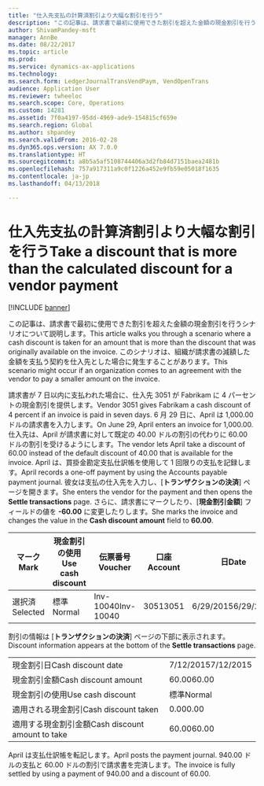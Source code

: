 ```yaml
---
title: "仕入先支払の計算済割引より大幅な割引を行う"
description: "この記事は、請求書で最初に使用できた割引を超えた金額の現金割引を行うシナリオについて説明します。 このシナリオは、組織が請求書の減額した金額を支払う契約を仕入先とした場合に発生することがあります。"
author: ShivamPandey-msft
manager: AnnBe
ms.date: 08/22/2017
ms.topic: article
ms.prod: 
ms.service: dynamics-ax-applications
ms.technology: 
ms.search.form: LedgerJournalTransVendPaym, VendOpenTrans
audience: Application User
ms.reviewer: twheeloc
ms.search.scope: Core, Operations
ms.custom: 14281
ms.assetid: 7f0a4197-95dd-4969-ade9-154815cf659e
ms.search.region: Global
ms.author: shpandey
ms.search.validFrom: 2016-02-28
ms.dyn365.ops.version: AX 7.0.0
ms.translationtype: HT
ms.sourcegitcommit: a8b5a5af5108744406a3d2fb84d7151baea2481b
ms.openlocfilehash: 757a917311a9c0f1226a452e9fb59e05018f1635
ms.contentlocale: ja-jp
ms.lasthandoff: 04/13/2018

---
```


# <a name="take-a-discount-that-is-more-than-the-calculated-discount-for-a-vendor-payment"></a><span data-ttu-id="4f8f7-104">仕入先支払の計算済割引より大幅な割引を行う</span><span class="sxs-lookup"><span data-stu-id="4f8f7-104">Take a discount that is more than the calculated discount for a vendor payment</span></span>

[!INCLUDE [banner](../includes/banner.md)]

<span data-ttu-id="4f8f7-105">この記事は、請求書で最初に使用できた割引を超えた金額の現金割引を行うシナリオについて説明します。</span><span class="sxs-lookup"><span data-stu-id="4f8f7-105">This article walks you through a scenario where a cash discount is taken for an amount that is more than the discount that was originally available on the invoice.</span></span> <span data-ttu-id="4f8f7-106">このシナリオは、組織が請求書の減額した金額を支払う契約を仕入先とした場合に発生することがあります。</span><span class="sxs-lookup"><span data-stu-id="4f8f7-106">This scenario might occur if an organization comes to an agreement with the vendor to pay a smaller amount on the invoice.</span></span> 

<span data-ttu-id="4f8f7-107">請求書が 7 日以内に支払われた場合に、仕入先 3051 が Fabrikam に 4 パーセントの現金割引を提供します。</span><span class="sxs-lookup"><span data-stu-id="4f8f7-107">Vendor 3051 gives Fabrikam a cash discount of 4 percent if an invoice is paid in seven days.</span></span> <span data-ttu-id="4f8f7-108">6 月 29 日に、April は 1,000.00 ドルの請求書を入力します。</span><span class="sxs-lookup"><span data-stu-id="4f8f7-108">On June 29, April enters an invoice for 1,000.00.</span></span> <span data-ttu-id="4f8f7-109">仕入先は、April が請求書に対して既定の 40.00 ドルの割引の代わりに 60.00 ドルの割引を受けるようにします。</span><span class="sxs-lookup"><span data-stu-id="4f8f7-109">The vendor lets April take a discount of 60.00 instead of the default discount of 40.00 that is available for the invoice.</span></span> <span data-ttu-id="4f8f7-110">April は、買掛金勘定支払仕訳帳を使用して 1 回限りの支払を記録します。</span><span class="sxs-lookup"><span data-stu-id="4f8f7-110">April records a one-off payment by using the Accounts payable payment journal.</span></span> <span data-ttu-id="4f8f7-111">彼女は支払の仕入先を入力し、[**トランザクションの決済**] ページを開きます。</span><span class="sxs-lookup"><span data-stu-id="4f8f7-111">She enters the vendor for the payment and then opens the **Settle transactions** page.</span></span> <span data-ttu-id="4f8f7-112">さらに、請求書にマークしたり、[**現金割引金額**] フィールドの値を **-60.00** に変更したりします。</span><span class="sxs-lookup"><span data-stu-id="4f8f7-112">She marks the invoice and changes the value in the **Cash discount amount** field to **60.00**.</span></span>

| <span data-ttu-id="4f8f7-113">マーク</span><span class="sxs-lookup"><span data-stu-id="4f8f7-113">Mark</span></span>     | <span data-ttu-id="4f8f7-114">現金割引の使用</span><span class="sxs-lookup"><span data-stu-id="4f8f7-114">Use cash discount</span></span> | <span data-ttu-id="4f8f7-115">伝票番号</span><span class="sxs-lookup"><span data-stu-id="4f8f7-115">Voucher</span></span>   | <span data-ttu-id="4f8f7-116">口座</span><span class="sxs-lookup"><span data-stu-id="4f8f7-116">Account</span></span> | <span data-ttu-id="4f8f7-117">日</span><span class="sxs-lookup"><span data-stu-id="4f8f7-117">Date</span></span>      | <span data-ttu-id="4f8f7-118">期日</span><span class="sxs-lookup"><span data-stu-id="4f8f7-118">Due date</span></span>  | <span data-ttu-id="4f8f7-119">請求書</span><span class="sxs-lookup"><span data-stu-id="4f8f7-119">Invoice</span></span> | <span data-ttu-id="4f8f7-120">トランザクション通貨の金額</span><span class="sxs-lookup"><span data-stu-id="4f8f7-120">Amount in transaction currency</span></span> | <span data-ttu-id="4f8f7-121">通貨</span><span class="sxs-lookup"><span data-stu-id="4f8f7-121">Currency</span></span> | <span data-ttu-id="4f8f7-122">決済金額</span><span class="sxs-lookup"><span data-stu-id="4f8f7-122">Amount to settle</span></span> |
|----------|-------------------|-----------|---------|-----------|-----------|---------|--------------------------------|----------|------------------|
| <span data-ttu-id="4f8f7-123">選択済</span><span class="sxs-lookup"><span data-stu-id="4f8f7-123">Selected</span></span> | <span data-ttu-id="4f8f7-124">標準</span><span class="sxs-lookup"><span data-stu-id="4f8f7-124">Normal</span></span>            | <span data-ttu-id="4f8f7-125">Inv-10040</span><span class="sxs-lookup"><span data-stu-id="4f8f7-125">Inv-10040</span></span> | <span data-ttu-id="4f8f7-126">3051</span><span class="sxs-lookup"><span data-stu-id="4f8f7-126">3051</span></span>    | <span data-ttu-id="4f8f7-127">6/29/2015</span><span class="sxs-lookup"><span data-stu-id="4f8f7-127">6/29/2015</span></span> | <span data-ttu-id="4f8f7-128">7/29/2015</span><span class="sxs-lookup"><span data-stu-id="4f8f7-128">7/29/2015</span></span> | <span data-ttu-id="4f8f7-129">10040</span><span class="sxs-lookup"><span data-stu-id="4f8f7-129">10040</span></span>   | <span data-ttu-id="4f8f7-130">1,000.00</span><span class="sxs-lookup"><span data-stu-id="4f8f7-130">1,000.00</span></span>                       | <span data-ttu-id="4f8f7-131">USD</span><span class="sxs-lookup"><span data-stu-id="4f8f7-131">USD</span></span>      | <span data-ttu-id="4f8f7-132">940.00</span><span class="sxs-lookup"><span data-stu-id="4f8f7-132">940.00</span></span>           |

<span data-ttu-id="4f8f7-133">割引の情報は [**トランザクションの決済**] ページの下部に表示されます。</span><span class="sxs-lookup"><span data-stu-id="4f8f7-133">Discount information appears at the bottom of the **Settle transactions** page.</span></span>

|                              |           |
|------------------------------|-----------|
| <span data-ttu-id="4f8f7-134">現金割引日</span><span class="sxs-lookup"><span data-stu-id="4f8f7-134">Cash discount date</span></span>           | <span data-ttu-id="4f8f7-135">7/12/2015</span><span class="sxs-lookup"><span data-stu-id="4f8f7-135">7/12/2015</span></span> |
| <span data-ttu-id="4f8f7-136">現金割引金額</span><span class="sxs-lookup"><span data-stu-id="4f8f7-136">Cash discount amount</span></span>         | <span data-ttu-id="4f8f7-137">60.00</span><span class="sxs-lookup"><span data-stu-id="4f8f7-137">60.00</span></span>     |
| <span data-ttu-id="4f8f7-138">現金割引の使用</span><span class="sxs-lookup"><span data-stu-id="4f8f7-138">Use cash discount</span></span>            | <span data-ttu-id="4f8f7-139">標準</span><span class="sxs-lookup"><span data-stu-id="4f8f7-139">Normal</span></span>    |
| <span data-ttu-id="4f8f7-140">適用される現金割引</span><span class="sxs-lookup"><span data-stu-id="4f8f7-140">Cash discount taken</span></span>          | <span data-ttu-id="4f8f7-141">0.00</span><span class="sxs-lookup"><span data-stu-id="4f8f7-141">0.00</span></span>      |
| <span data-ttu-id="4f8f7-142">適用する現金割引金額</span><span class="sxs-lookup"><span data-stu-id="4f8f7-142">Cash discount amount to take</span></span> | <span data-ttu-id="4f8f7-143">60.00</span><span class="sxs-lookup"><span data-stu-id="4f8f7-143">60.00</span></span>     |

<span data-ttu-id="4f8f7-144">April は支払仕訳帳を転記します。</span><span class="sxs-lookup"><span data-stu-id="4f8f7-144">April posts the payment journal.</span></span> <span data-ttu-id="4f8f7-145">940.00 ドルの支払と 60.00 ドルの割引で請求書を完済します。</span><span class="sxs-lookup"><span data-stu-id="4f8f7-145">The invoice is fully settled by using a payment of 940.00 and a discount of 60.00.</span></span>




